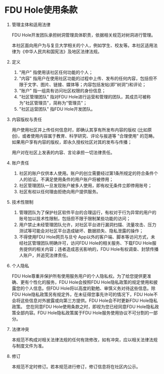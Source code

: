 # FDU Hole使用条款

1. 管理主体和适用法律

   FDU Hole开发团队承担树洞管理具体职责，依据相关规范对树洞进行管理。

   本社区面向用户为与复旦大学相关的个人，例如学生、校友等。本社区适用法律为《中华人民共和国宪法》及地区法律法规。

2. 定义

   1. "用户" 指使用该社区任何功能的个人；
   2. "内容" 指用户在使用社区功能的过程中上传、发布的任何内容，包括但不限于文字、图片、链接、媒体等；内容包括发帖(即"树洞")和评论；
   3. "账户" 指一组具有访问社区权限的身份信息；
   4. "社区管理团队" 指对FDU Hole进行运营和管理的团队，其成员可被称为"社区管理员"，简称为"管理员"；
   5. "社区运营团队" 指FDU Hole开发团队。

3. 内容版权与责任

   用户使用社区并上传任何信息时，即确认其享有所发布内容的版权 (比如原创)，或者使用内容属于教育、科学研究、评论与报道等 "合理使用" 的范畴。如果用户享有内容的版权，即永久授权社区对其的发布与传播；

   用户对在社区上发表的内容、言论承担一切法律责任。

4. 账户责任

   1. 社区的账户仅供本人使用。账户的创立需要经过第1条所规定的符合条件个人的验证。不满足使用条件的用户账户将被停用；
   2. 社区管理团队一旦发现账户被多人使用，即有权无条件立即停用账号；
   3. 社区有权以任何理由拒绝向用户提供服务。

5. 技术性限制

   1. 管理团队为了保护社区软件平台的合理运行，有权对于行为异常的用户的账号加以技术性限制，包括但不限于限制某些功能的访问；
   2. 用户禁止未经管理团队允许，对社区平台进行漏洞扫描、流量攻击、压力测试等可能会对社区平台造成破坏、数据损失、隐私泄露的操作；
   3. 不得使用FDU Hole网页与旦兮 App以外的客户端、脚本等访问方式，未经社区管理团队明确许可，访问FDU Hole的相关服务、下载FDU Hole服务提供的相关内容；违者造成恶劣影响的，FDU Hole有权调查、封禁传播人账户，并追究法律责任。

6. 个人隐私

   FDU Hole尊重并保护所有使用服务用户的个人隐私权。为了给您提供更准确、更有个性化的服务，FDU Hole会按照FDU Hole隐私政策的规定使用和披露您的个人信息。但FDU Hole将以高度的勤勉、审慎义务对待这些信息。除FDU Hole隐私政策另有规定外，在未征得您事先许可的情况下，FDU Hole不会将这些信息对外披露或向第三方提供。FDU Hole会不时更新FDU Hole隐私政策。 您在同意FDU Hole使用条款之时，即视为您已经同意FDU Hole隐私政策全部内容。FDU Hole隐私政策属于FDU Hole服务使用协议不可分割的一部分。

7. 法律冲突

   本规范不构成对相关法律法规的任何有效修改，如有冲突，应以相关法律法规与制度文件为准。

8. 修订

   本规范不定时修订。若本规范进行修订，修订信息将在社区内公示。